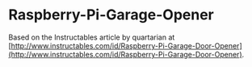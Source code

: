 # Raspberry-Pi-Garage-Opener

Based on the Instructables article by quartarian at [http://www.instructables.com/id/Raspberry-Pi-Garage-Door-Opener](http://www.instructables.com/id/Raspberry-Pi-Garage-Door-Opener).

